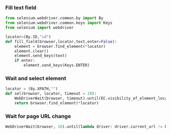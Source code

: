 
### Fill text field
```python
from selenium.webdriver.common.by import By
from selenium.webdriver.common.keys import Keys
from selenium import webdriver

locator=(By.ID,"id")
def fill_field(browser,locator,text,enter=False):
	element = browser.find_element(*locator)
	element.clear()
	element.send_keys(text)
	if enter:
		element.send_keys(Keys.ENTER)
```

### Wait and select element
```python
locator = (By.XPATH,"")
def sel(browser, locator, timeout = 10):
	WebDriverWait(browser, timeout).until(EC.visibility_of_element_located(locator))
	return browser.find_element(*locator)
```

### Wait for page URL change
```python
WebDriverWait(browser, 10).until(lambda driver: driver.current_url != browser.current_url)
```
